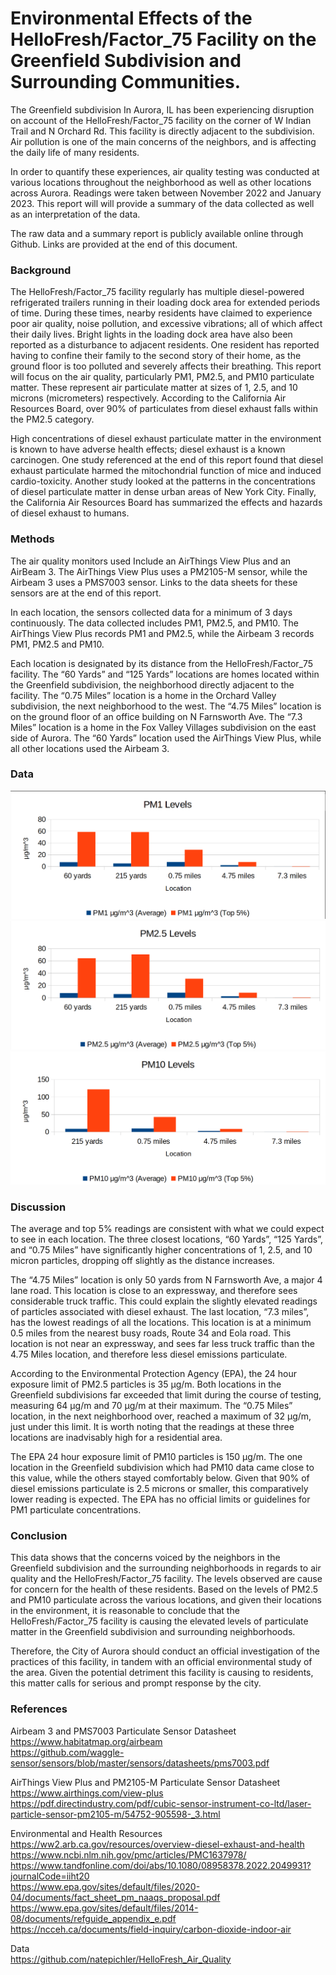 # Environmental Effects of the HelloFresh/Factor_75 Facility on the Greenfield Subdivision and Surrounding Communities. 

The Greenfield subdivision In Aurora, IL has been experiencing disruption on account of the HelloFresh/Factor_75 facility on the corner of W Indian Trail and N Orchard Rd. This facility is directly adjacent to the subdivision. Air pollution is one of the main concerns of the neighbors, and is affecting the daily life of many residents.

In order to quantify these experiences, air quality testing was conducted at various locations throughout the neighborhood as well as other locations across Aurora. Readings were taken between November 2022 and January 2023. This report will will provide a summary of the data collected as well as an interpretation of the data.

The raw data and a summary report is publicly available online through Github. Links are provided at the end of this document.

### Background

The HelloFresh/Factor_75 facility regularly has multiple diesel-powered refrigerated trailers running in their loading dock area for extended periods of time. During these times, nearby residents have claimed to experience poor air quality, noise pollution, and excessive vibrations; all of which affect their daily lives. Bright lights in the loading dock area have also been reported as a disturbance to adjacent residents. One resident has reported having to confine their family to the second story of their home, as the ground floor is too polluted and severely affects their breathing. This report will focus on the air quality, particularly PM1, PM2.5, and PM10 particulate matter. These represent air particulate matter at sizes of 1, 2.5, and 10 microns (micrometers) respectively. According to the California Air Resources Board, over 90% of particulates from diesel exhaust falls within the PM2.5 category.

High concentrations of diesel exhaust particulate matter in the environment is known to have adverse health effects; diesel exhaust is a known carcinogen. One study referenced at the end of this report found that diesel exhaust particulate harmed the mitochondrial function of mice and induced cardio-toxicity. Another study looked at the patterns in the concentrations of diesel particulate matter in dense urban areas of New York City. Finally, the California Air Resources Board has summarized the effects and hazards of diesel exhaust to humans.

### Methods 

The air quality monitors used Include an AirThings View Plus and an AirBeam 3. The AirThings View Plus uses a PM2105-M sensor, while the Airbeam 3 uses a PMS7003 sensor. Links to the data sheets for these sensors are at the end of this report.

In each location, the sensors collected data for a minimum of 3 days continuously. The data collected includes PM1, PM2.5, and PM10. The AirThings View Plus records PM1 and PM2.5, while the Airbeam 3 records PM1, PM2.5 and PM10.

Each location is designated by its distance from the HelloFresh/Factor_75 facility. The “60 Yards” and “125 Yards” locations are homes located within the Greenfield subdivision, the neighborhood directly adjacent to the facility. The “0.75 Miles” location is a home in the Orchard Valley subdivision, the next neighborhood to the west. The “4.75 Miles” location is on the ground floor of an office building on N Farnsworth Ave. The “7.3 Miles” location is a home in the Fox Valley Villages subdivision on the east side of Aurora. The “60 Yards” location used the AirThings View Plus, while all other locations used the Airbeam 3. 

### Data

![PM1 Data](https://github.com/natepichler/HelloFresh_Air_Quality/blob/main/images/PM1_data.png?raw=true)
![PM2.5 Data](https://github.com/natepichler/HelloFresh_Air_Quality/blob/main/images/PM2.5_data.png?raw=true)
![PM10 Data](https://github.com/natepichler/HelloFresh_Air_Quality/blob/main/images/PM10_data.png?raw=true)

### Discussion

The average and top 5% readings are consistent with what we could expect to see in each location. The three closest locations, “60 Yards”, “125 Yards”, and “0.75 Miles” have significantly higher concentrations of 1, 2.5, and 10 micron particles, dropping off slightly as the distance increases. 

The “4.75 Miles” location is only 50 yards from N Farnsworth Ave, a major 4 lane road. This location is close to an expressway, and therefore sees considerable truck traffic. This could explain the slightly elevated readings of particles associated with diesel exhaust. The last location, “7.3 miles”, has the lowest readings of all the locations. This location is at a minimum 0.5 miles from the nearest busy roads, Route 34 and Eola road. This location is not near an expressway, and sees far less truck traffic than the 4.75 Miles location, and therefore less diesel emissions particulate.

According to the Environmental Protection Agency (EPA), the 24 hour exposure limit of PM2.5 particles is 35 μg/m. Both locations in the Greenfield subdivisions far exceeded that limit during the course of testing, measuring 64 μg/m and 70 μg/m at their maximum. The “0.75 Miles” location, in the next neighborhood over, reached a maximum of 32 μg/m, just under this limit. It is worth noting that the readings at these three locations are inadvisably high for a residential area.

The EPA 24 hour exposure limit of PM10 particles is 150 μg/m. The one location in the Greenfield subdivision which had PM10 data came close to this value, while the others stayed comfortably below. Given that 90% of diesel emissions particulate is 2.5 microns or smaller, this comparatively lower reading is expected. The EPA has no official limits or guidelines for PM1 particulate concentrations. 
 
### Conclusion

This data shows that the concerns voiced by the neighbors in the Greenfield subdivision and the surrounding neighborhoods in regards to air quality and the HelloFresh/Factor_75 facility. The levels observed are cause for concern for the health of these residents. Based on the levels of PM2.5 and PM10 particulate across the various locations, and given their locations in the environment, it is reasonable to conclude that the HelloFresh/Factor_75 facility is causing the elevated levels of particulate matter in the Greenfield subdivision and surrounding neighborhoods.

Therefore, the City of Aurora should conduct an official investigation of the practices of this facility, in tandem with an official environmental study of the area. Given the potential detriment this facility is causing to residents, this matter calls for serious and prompt response by the city.

### References

Airbeam 3 and PMS7003 Particulate Sensor Datasheet  
https://www.habitatmap.org/airbeam  
https://github.com/waggle-sensor/sensors/blob/master/sensors/datasheets/pms7003.pdf

AirThings View Plus and PM2105-M Particulate Sensor Datasheet  
https://www.airthings.com/view-plus  
https://pdf.directindustry.com/pdf/cubic-sensor-instrument-co-ltd/laser-particle-sensor-pm2105-m/54752-905598-_3.html

Environmental and Health Resources  
https://ww2.arb.ca.gov/resources/overview-diesel-exhaust-and-health  
https://www.ncbi.nlm.nih.gov/pmc/articles/PMC1637978/  
https://www.tandfonline.com/doi/abs/10.1080/08958378.2022.2049931?journalCode=iiht20  
https://www.epa.gov/sites/default/files/2020-04/documents/fact_sheet_pm_naaqs_proposal.pdf  
https://www.epa.gov/sites/default/files/2014-08/documents/refguide_appendix_e.pdf  
https://ncceh.ca/documents/field-inquiry/carbon-dioxide-indoor-air  

Data  
https://github.com/natepichler/HelloFresh_Air_Quality
